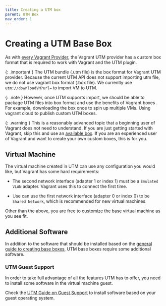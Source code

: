 ```yaml
---
title: Creating a UTM box
parent: UTM Box
nav_order: 1
---
```


# Creating a UTM Base Box

As with [every Vagrant Provider](https://developer.hashicorp.com/vagrant/docs/providers/basic_usage), the Vagrant UTM provider has a custom box format that is required to work with Vagrant and the UTM plugin.

{: .important }
The UTM bundle (.utm file) is the box format for Vagrant UTM provider. 
Because the current UTM API does not support importing utm file, we do not use vagrant box format (.box file).
We currently use `utm://downloadVM?url=` to import VM to UTM.


{: .note }
However, once UTM supports import, we should be able to package UTM files into box format and use the benefits of Vagrant boxes . For example, downloading the box once to spin up multiple VMs. Using vagrant cloud to publish custom UTM boxes.


{: .warning } 
This is a reasonably advanced topic that a beginning user of Vagrant does not need to understand. If you are just getting started with Vagrant, skip this and use an [available box](../utm_box_gallery.md). If you are an experienced user of Vagrant and want to create your own custom boxes, this is for you.

## Virtual Machine

The virtual machine created in UTM can use any configuration you would like, but Vagrant has some hard requirements:

* The second network interface (adapter 1 or index 1) must be a `Emulated VLAN` adapter. Vagrant uses this to connect the first time.

* Use can use the first network interface (adapter 0 or index 0) to be `Shared Network`, which is recommended for new virtual machines. 

Other than the above, you are free to customize the base virtual machine as you see fit.

## Additional Software

In addition to the software that should be installed based on the [general guide to creating base boxes](https://developer.hashicorp.com/vagrant/docs/boxes/base), UTM base boxes require some additional software.

### UTM Guest Support

In order to take full advantage of all the features UTM has to offer, you need to install some software in the virtual machine guest.

Check the [UTM Guide on Guest Support](https://docs.getutm.app/guest-support/guest-support/) to install software based on your guest operating system.